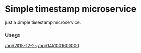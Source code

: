 # Simple timestamp microservice

just a simple timestamp microservice.

### Usage

[/api/2015-12-25](https://timestamp-microservice-dusky.vercel.app/api/2015-12-25)
[/api/1451001600000](https://timestamp-microservice-dusky.vercel.app/api/1451001600000)